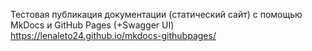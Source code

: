 Тестовая публикация документации (статический сайт) с помощью MkDocs и GitHub Pages (+Swagger UI)
https://lenaleto24.github.io/mkdocs-githubpages/
